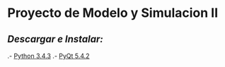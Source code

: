 # Proyecto de Modelo y Simulacion II

## *Descargar e Instalar:*
.- [Python 3.4.3](https://www.python.org/downloads/)
.- [PyQt 5.4.2](https://sourceforge.net/projects/pyqt/files/PyQt5/PyQt-5.4.2/)
